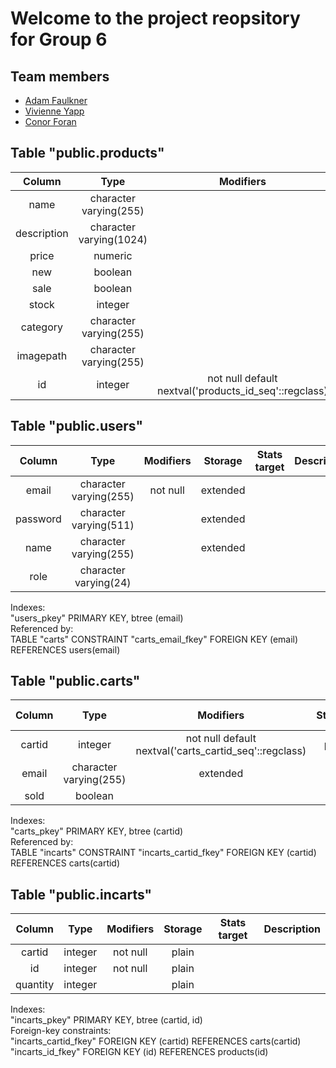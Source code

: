 # Welcome to the project reopsitory for Group 6
## Team members
- [Adam Faulkner](@faulknadam)
- [Vivienne Yapp](@yappvivi)
- [Conor Foran](@forancono)

## Table "public.products"

|Column|Type|Modifiers|Storage| Statstarget|Description|
|:---:|:---:|:---:|:---:|:---:|:---:|
|name| character varying(255)  | | extended | ||                        
|description | character varying(1024) |                                                       | extended | | |      
|price       | numeric                 |                                                       | main     | | |
|new         | boolean                 |                                                       | plain    | | |
|sale        | boolean                 |                                                       | plain    | | |
|stock       | integer                 |                                                       | plain    | | |
|category    | character varying(255)  |                                                       | extended | | |
|imagepath   | character varying(255)  |                                                       | extended | | |
|id          | integer                 | not null default nextval('products_id_seq'::regclass) | plain    | | ||

## Table "public.users"
|Column|Type|Modifiers|Storage|Stats target|Description|
|:---:|:---:|:---:|:---:|:---:|:---:|  
|email|character varying(255)|not null|extended|||
|password|character varying(511)||extended|||
|name|character varying(255)||extended||||
|role|character varying(24)||||
Indexes:  
"users_pkey" PRIMARY KEY, btree (email)  
Referenced by:  
TABLE "carts" CONSTRAINT "carts_email_fkey" FOREIGN KEY (email) REFERENCES users(email)

## Table "public.carts"
|Column|Type|Modifiers|Storage|Stats target|Description|
|:---:|:---:|:---:|:---:|:---:|:---:|
|cartid|integer|not null default nextval('carts_cartid_seq'::regclass)|plain|||
|email|character varying(255)|extended|||||
|sold|boolean|||||
Indexes:  
"carts_pkey" PRIMARY KEY, btree (cartid)  
 Referenced by:  
TABLE "incarts" CONSTRAINT "incarts_cartid_fkey" FOREIGN KEY (cartid) REFERENCES carts(cartid)

## Table "public.incarts"
|Column  |  Type   | Modifiers | Storage | Stats target | Description |
|:---:|:---:|:---:|:---:|:---:|:---:|
|cartid   | integer | not null  | plain   |              | |
|id       | integer | not null  | plain   |              | |
|quantity | integer |           | plain   |              | ||
Indexes:  
    "incarts_pkey" PRIMARY KEY, btree (cartid, id)  
Foreign-key constraints:  
    "incarts_cartid_fkey" FOREIGN KEY (cartid) REFERENCES carts(cartid)  
    "incarts_id_fkey" FOREIGN KEY (id) REFERENCES products(id)
